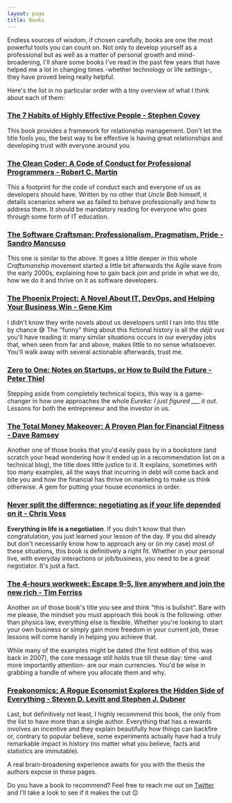 ```yaml
---
layout: page
title: Books
---
```

Endless sources of wisdom, if chosen carefully, books are one the most powerful
tools you can count on. Not only to develop yourself as a professional but as 
well as a matter of personal growth and mind-broadening, I'll share some books 
I've read in the past few years that have helped me a lot in changing times
-whether technology or life settings-, they have proved being really helpful.

Here's the list in no particular order with a tiny overview of what I think about each of them:

### [The 7 Habits of Highly Effective People - Stephen Covey][habits]
This book provides a framework for relationship management. Don't let the title fools you, the best way to be effective is having great relationships and developing trust with everyone around you
 
### [The Clean Coder: A Code of Conduct for Professional Programmers - Robert C. Martin][cleanCoder]
This a footprint for the code of conduct each and everyone of us as developers should have. Written by no other that *Uncle Bob* himself, it details scenarios where we as failed to behave professionally and how to address them. It should be mandatory reading for everyone who goes through some form of IT education.

### [The Software Craftsman: Professionalism, Pragmatism, Pride - Sandro Mancuso][craftsman]
This one is similar to the above. It goes a little deeper in this whole *Craftsmanship* movement started a little bit afterwards the Agile wave from the early 2000s, explaining how to gain back join and pride in what we do, how we do it and thrive on it as software developers. 

### [The Phoenix Project: A Novel About IT, DevOps, and Helping Your Business Win - Gene Kim][phoenix]
I didn't know they write novels about us developers until I ran into this title by chance 😅 The "funny" thing about this fictional history is all the *déjà vus* you'll have reading it: many similar situations occurs in our everyday jobs that, when seen from far and above, makes little to no sense whatsoever. You'll walk away with several actionable afterwards, trust me.

### [Zero to One: Notes on Startups, or How to Build the Future - Peter Thiel][0to1]
Stepping aside from completely technical topics, this way is a game-changer in how one approaches the whole *Eureka: I just figured ___ it out*. Lessons for both the entrepreneur and the investor in us.
 
### [The Total Money Makeover: A Proven Plan for Financial Fitness‎ - Dave Ramsey][makeOver]
Another one of those books that you'd easily pass by in a bookstore (and scratch your head wondering how it ended up in a recommendation list on a technical blog), the title does little justice to it. It explains, sometimes with too many examples, all the ways that incurring in debt will come back and bite you and how the financial has thrive on marketing to make us think otherwise. A gem for putting your house economics in order.

### [Never split the difference: negotiating as if your life depended on it - Chris Voss][neverSplit]
**Everything in life is a negotiation**. If you didn't know that then congratulation, you just learned your lesson of the day. If you did already but don't necessarily know how to approach any or (in my case) most of these situations, this book is definitively a right fit. Whether in your personal live, with everyday interactions or job/business, you need to be a great negotiator. It's just a fact.

### [The 4-hours workweek: Escape 9-5, live anywhere and join the new rich - Tim Ferriss][4hour]
Another on of those book's title you see and think "this is bullshit". Bare with me please, the mindset you must approach this book is the following: other than physics law, everything else is flexible. Whether you're looking to start your own business or simply gain more freedom in your current job, these lessons will come handy in helping you achieve that. 

While many of the examples might be dated (the first edition of this was back in 2007), the core message still holds true till these day: time -and more importantly attention- are our main currencies. You'd be wise in grabbing a handle of where you allocate them and why.

### [Freakonomics: A Rogue Economist Explores the Hidden Side of Everything - Steven D. Levitt and Stephen J. Dubner][freakonomics]
Last, but definitively not least, I highly recommend this book, the only from the list to have more than a single author. Everything that has a rewards involves an incentive and they explain beautifully how things can backfire or, contrary to popular believe, some experiments actually have had a truly remarkable impact in history (no matter what you believe, facts and statistics are immutable). 

A real brain-broadening experience awaits for you with the thesis the authors expose in these pages.

Do you have a book to recommend? Feel free to reach me out on [Twitter][twitter] and I'll take a look to see if it makes the cut 😉

[twitter]: https://www.twitter.com/chirino89m 

[habits]: https://www.goodreads.com/book/show/36072.The_7_Habits_of_Highly_Effective_People?ac=1&from_search=true&qid=BBrZPfq06f&rank=1

[cleanCoder]: https://www.goodreads.com/book/show/10284614-the-clean-coder?ac=1&from_search=true&qid=ss9QsPBQgz&rank=2

[craftsman]: https://www.goodreads.com/book/show/23215733-the-software-craftsman?ac=1&from_search=true&qid=BHjVvyhcEl&rank=2

[makeOver]: https://www.goodreads.com/book/show/78427.The_Total_Money_Makeover?ac=1&from_search=true&qid=QdBjMZTXoa&rank=1

[phoenix]: https://www.goodreads.com/book/show/17255186-the-phoenix-project?ac=1&from_search=true&qid=9Dl90spdWq&rank=1

[0to1]: https://www.goodreads.com/book/show/18050143-zero-to-one?ac=1&from_search=true&qid=YeDhHsMA8G&rank=1

[neverSplit]: https://www.goodreads.com/book/show/26156469-never-split-the-difference?ac=1&from_search=true&qid=GxW6k8LUwV&rank=1

[4hour]: https://www.goodreads.com/book/show/368593.The_4_Hour_Workweek?ac=1&from_search=true&qid=2v317XSGT0&rank=3

[freakonomics]: https://www.goodreads.com/book/show/1202.Freakonomics?ac=1&from_search=true&qid=F1hsIajew7&rank=1
